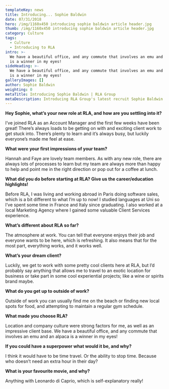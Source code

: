```yaml
---
templateKey: news
title: Introducing... Sophie Baldwin
date: 07/31/2018
hero: /img/1160x450 introducing sophie baldwin article header.jpg
thumb: /img/1160x450 introducing sophie baldwin article header.jpg
category: Culture
tags:
  - Culture
  - Introducing to RLA
intro: >-
  We have a beautiful office, and any commute that involves an emu and an alpaca
  is a winner in my eyes!
sideHeading: >-
  We have a beautiful office, and any commute that involves an emu and an alpaca
  is a winner in my eyes!
galleryImages: []
author: Sophie Baldwin
weighting: 0
metaTitle: Introducing Sophie Baldwin | RLA Group
metaDescription: Introducing RLA Group's latest recruit Sophie Baldwin to the world.
---
```


**Hey Sophie, what’s your new role at RLA, and how are you settling into it?**

I’ve joined RLA as an Account Manager and the first few weeks have been great! There’s always loads to be getting on with and exciting client work to get stuck into. There’s plenty to learn and it’s always busy, but luckily everyone’s made me feel at ease.

**What were your first impressions of your team?**

Hannah and Faye are lovely team members. As with any new role, there are always lots of processes to learn but my team are always more than happy to help and point me in the right direction or pop out for a coffee at lunch.

**What did you do before starting at RLA? Give us the career/education highlights!**

Before RLA, I was living and working abroad in Paris doing software sales, which is a bit different to what I’m up to now! I studied languages at Uni so I’ve spent some time in France and Italy since graduating. I also worked at a local Marketing Agency where I gained some valuable Client Services experience.

**What’s different about RLA so far?**

The atmosphere at work. You can tell that everyone enjoys their job and everyone wants to be here, which is refreshing. It also means that for the most part, everything works, and it works well.

**What’s your dream client?**

Luckily, we get to work with some pretty cool clients here at RLA, but I’d probably say anything that allows me to travel to an exotic location for business or take part in some cool experiential projects; like a wine or spirits brand maybe.

**What do you get up to outside of work?**

Outside of work you can usually find me on the beach or finding new local spots for food, and attempting to maintain a regular gym schedule.

**What made you choose RLA?**

Location and company culture were strong factors for me, as well as an impressive client base. We have a beautiful office, and any commute that involves an emu and an alpaca is a winner in my eyes!

**If you could have a superpower what would it be, and why?**

I think it would have to be time travel. Or the ability to stop time. Because who doesn’t need an extra hour in their day?

**What is your favourite movie, and why?**

Anything with Leonardo di Caprio, which is self-explanatory really!
